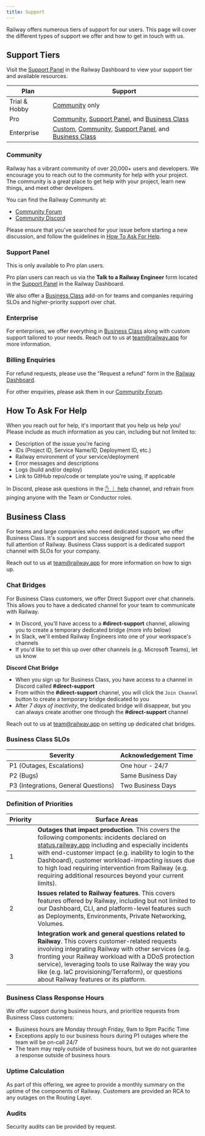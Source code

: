 ```yaml
---
title: Support
---
```


Railway offers numerous tiers of support for our users. This page will cover the different types of support we offer and how to get in touch with us.

## Support Tiers

Visit the [Support Panel](https://railway.app/account?p=support) in the Railway Dashboard to view your support tier and available resources.

| Plan          | Support                                                                                                                |
| ------------- | ---------------------------------------------------------------------------------------------------------------------- |
| Trial & Hobby | [Community](#community) only                                                                                           |
| Pro           | [Community](#community), [Support Panel](#support-panel), and [Business Class](#business-class)                        |
| Enterprise    | [Custom](#enterprise), [Community](#community), [Support Panel](#support-panel), and [Business Class](#business-class) |

### Community

Railway has a vibrant community of over 20,000+ users and developers. We encourage you to reach out to the community for help with your project. The community is a great place to get help with your project, learn new things, and meet other developers.

You can find the Railway Community at:

- [Community Forum](https://community.railway.app)
- [Community Discord](https://discord.gg/railway)

Please ensure that you've searched for your issue before starting a new discussion, and follow the guidelines in [How To Ask For Help](#how-to-ask-for-help).

### Support Panel

<Banner variant="info">
This is only available to Pro plan users.
</Banner>

Pro plan users can reach us via the **Talk to a Railway Engineer** form located in the [Support Panel](https://railway.app/account?p=support) in the Railway Dashboard.

We also offer a [Business Class](#business-class) add-on for teams and companies requiring SLOs and higher-priority support over chat.

### Enterprise

For enterprises, we offer everything in [Business Class](#business-class) along with custom support tailored to your needs. Reach out to us at [team@railway.app](mailto:team@railway.app) for more information.

### Billing Enquiries

For refund requests, please use the "Request a refund" form in the [Railway Dashboard](https://railway.app/account?p=support).

For other enquiries, please ask them in our [Community Forum](https://community.railway.app).

## How To Ask For Help

When you reach out for help, it's important that you help us help you! Please include as much information as you can, including but not limited to:

- Description of the issue you're facing
- IDs (Project ID, Service Name/ID, Deployment ID, etc.)
- Railway environment of your service/deployment
- Error messages and descriptions
- Logs (build and/or deploy)
- Link to GitHub repo/code or template you're using, if applicable

In Discord, please ask questions in the <a href="https://discord.com/channels/713503345364697088/1006629907067064482" target="_blank">✋ ｜ help</a> channel, and refrain from pinging anyone with the Team or Conductor roles.

## Business Class

For teams and large companies who need dedicated support, we offer Business Class. It's support and success designed for those who need the full attention of Railway. Business Class support is a dedicated support channel with SLOs for your company.

Reach out to us at [team@railway.app](mailto:team@railway.app) for more information on how to sign up.

### Chat Bridges

For Business Class customers, we offer Direct Support over chat channels. This allows you to have a dedicated channel for your team to communicate with Railway.

- In Discord, you'll have access to a **#direct-support** channel, allowing you to create a temporary dedicated bridge (more info below)
- In Slack, we'll embed Railway Engineers into one of your workspace's channels
- If you'd like to set this up over other channels (e.g. Microsoft Teams), let us know

**Discord Chat Bridge**

- When you sign up for Business Class, you have access to a channel in Discord called **#direct-support**
- From within the **#direct-support** channel, you will click the `Join Channel` button to create a temporary bridge dedicated to you
- After _7 days of inactivity_, the dedicated bridge will disappear, but you can always create another one through the **#direct-support** channel

Reach out to us at [team@railway.app](mailto:team@railway.app) on setting up dedicated chat bridges.

### Business Class SLOs

| Severity                             | Acknowledgement Time |
| ------------------------------------ | -------------------- |
| P1 (Outages, Escalations)            | One hour - 24/7      |
| P2 (Bugs)                            | Same Business Day    |
| P3 (Integrations, General Questions) | Two Business Days    |

### Definition of Priorities

| Priority | Surface Areas                                                                                                                                                                                                                                                                                                                                                                                                                                  |
| -------- | ---------------------------------------------------------------------------------------------------------------------------------------------------------------------------------------------------------------------------------------------------------------------------------------------------------------------------------------------------------------------------------------------------------------------------------------------- |
| 1        | **Outages that impact production**. This covers the following components: incidents declared on <a href="https://status.railway.app/" target="_blank">status.railway.app</a> including and especially incidents with end-customer impact (e.g. inability to login to the Dashboard), customer workload-impacting issues due to high load requiring intervention from Railway (e.g. requiring additional resources beyond your current limits). |
| 2        | **Issues related to Railway features**. This covers features offered by Railway, including but not limited to our Dashboard, CLI, and platform-level features such as Deployments, Environments, Private Networking, Volumes.                                                                                                                                                                                                                  |
| 3        | **Integration work and general questions related to Railway**. This covers customer-related requests involving integrating Railway with other services (e.g. fronting your Railway workload with a DDoS protection service), leveraging tools to use Railway the way you like (e.g. IaC provisioning/Terraform), or questions about Railway features or its platform.                                                                          |

### Business Class Response Hours

We offer support during business hours, and prioritize requests from Business Class customers:

- Business hours are Monday through Friday, 9am to 9pm Pacific Time
- Exceptions apply to our business hours during P1 outages where the team will be on-call 24/7
- The team may reply outside of business hours, but we do not guarantee a response outside of business hours

### Uptime Calculation

As part of this offering, we agree to provide a monthly summary on the uptime of the components of Railway. Customers are provided an RCA to any outages on the Routing Layer.

### Audits

Security audits can be provided by request.
